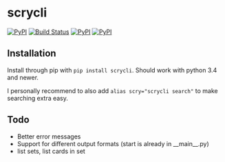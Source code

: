 # scrycli
[![PyPI](https://img.shields.io/pypi/l/scrycli.svg)](https://opensource.org/licenses/MIT)
[![Build Status](https://travis-ci.org/PolarPayne/scrycli.svg?branch=master)](https://travis-ci.org/PolarPayne/scrycli)
[![PyPI](https://img.shields.io/pypi/v/scrycli.svg)](https://pypi.python.org/pypi/scrycli)
[![PyPI](https://img.shields.io/pypi/pyversions/scrycli.svg)]()

## Installation
Install through pip with `pip install scrycli`.
Should work with python 3.4 and newer.

I personally recommend to also add `alias scry="scrycli search"` to make
searching extra easy.

## Todo
* Better error messages
* Support for different output formats (start is already in \_\_main\_\_.py)
* list sets, list cards in set
